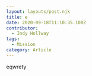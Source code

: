 ```yaml
---
layout: layouts/post.njk
title: e
date: 2020-09-18T11:10:35.108Z
contributor:
  - Indy Hollway
tags:
  - Mission
category: Article
---
```

eqwrety
